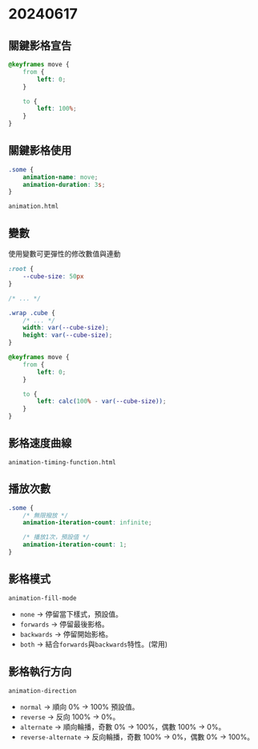 # 20240617

## 關鍵影格宣告

```css
@keyframes move {
    from {
        left: 0;
    }

    to {
        left: 100%;
    }
}
```


## 關鍵影格使用

```css
.some {
    animation-name: move;
    animation-duration: 3s; 
}
```

`animation.html`

## 變數

使用變數可更彈性的修改數值與連動

```css
:root {
    --cube-size: 50px
}

/* ... */

.wrap .cube {
    /* ... */
    width: var(--cube-size);
    height: var(--cube-size);
}

@keyframes move {
    from {
        left: 0;
    }

    to {
        left: calc(100% - var(--cube-size));
    }
}
```

## 影格速度曲線

`animation-timing-function.html`

## 播放次數

```css
.some {
    /* 無限撥放 */
    animation-iteration-count: infinite;

    /* 播放1次，預設值 */
    animation-iteration-count: 1;
}
```

## 影格模式

`animation-fill-mode`

- `none` -> 停留當下樣式，預設值。
- `forwards` -> 停留最後影格。
- `backwards` -> 停留開始影格。
- `both` -> 結合`forwards`與`backwards`特性。(常用)

## 影格執行方向

`animation-direction`

- `normal` -> 順向 0% -> 100% 預設值。
- `reverse` -> 反向 100% -> 0%。
- `alternate` -> 順向輪播，奇數 0% -> 100%，偶數 100% -> 0%。
- `reverse-alternate` -> 反向輪播，奇數 100% -> 0%，偶數 0% -> 100%。